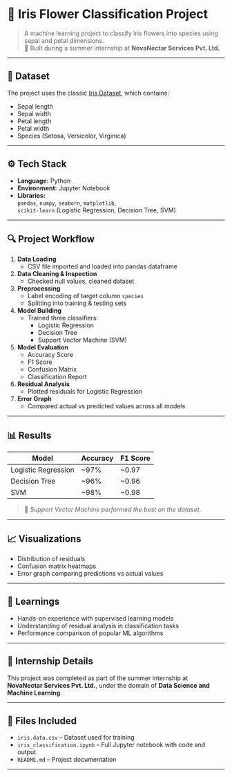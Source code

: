 # 🌸 Iris Flower Classification Project

> A machine learning project to classify Iris flowers into species using sepal and petal dimensions.  
> 🔬 Built during a summer internship at **NovaNectar Services Pvt. Ltd.**

---

## 📁 Dataset

The project uses the classic [Iris Dataset](https://archive.ics.uci.edu/ml/datasets/iris), which contains:

- Sepal length
- Sepal width
- Petal length
- Petal width
- Species (Setosa, Versicolor, Virginica)

---

## ⚙️ Tech Stack

- **Language:** Python
- **Environment:** Jupyter Notebook
- **Libraries:**  
  `pandas`, `numpy`, `seaborn`, `matplotlib`,  
  `scikit-learn` (Logistic Regression, Decision Tree, SVM)

---

## 🔍 Project Workflow

1. **Data Loading**
   - CSV file imported and loaded into pandas dataframe
2. **Data Cleaning & Inspection**
   - Checked null values, cleaned dataset
3. **Preprocessing**
   - Label encoding of target column `species`
   - Splitting into training & testing sets
4. **Model Building**
   - Trained three classifiers:
     - Logistic Regression
     - Decision Tree
     - Support Vector Machine (SVM)
5. **Model Evaluation**
   - Accuracy Score
   - F1 Score
   - Confusion Matrix
   - Classification Report
6. **Residual Analysis**
   - Plotted residuals for Logistic Regression
7. **Error Graph**
   - Compared actual vs predicted values across all models

---

## 📊 Results

| Model                | Accuracy | F1 Score |
|---------------------|----------|----------|
| Logistic Regression | ~97%     | ~0.97    |
| Decision Tree       | ~96%     | ~0.96    |
| SVM                 | ~98%     | ~0.98    |

> 📌 *Support Vector Machine performed the best on the dataset.*

---

## 📈 Visualizations

- Distribution of residuals
- Confusion matrix heatmaps
- Error graph comparing predictions vs actual values

---

## 🧠 Learnings

- Hands-on experience with supervised learning models
- Understanding of residual analysis in classification tasks
- Performance comparison of popular ML algorithms

---

## 💼 Internship Details

This project was completed as part of the summer internship at **NovaNectar Services Pvt. Ltd.**, under the domain of **Data Science and Machine Learning**.

---

## 📂 Files Included

- `iris.data.csv` – Dataset used for training
- `iris_classification.ipynb` – Full Jupyter notebook with code and output
- `README.md` – Project documentation

---
